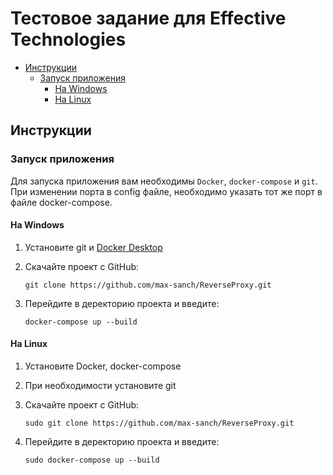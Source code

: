 # Тестовое задание для Effective Technologies


* [Инструкции](#guides)
    * [Запуск приложения](#launch-app)
        * [На Windows](#Windows)
        * [На Linux](#Linux)

## <a name="guides"></a> Инструкции

### <a name="launch-app"></a>Запуск приложения

Для запуска приложения вам необходимы `Docker`, `docker-compose` и `git`.
<br>
При изменении порта в config файле, необходимо указать тот же порт в файле docker-compose.


#### <a name="Windows"></a>На Windows

1) Установите git и [Docker Desktop](https://www.docker.com/products/docker-desktop)

2) Скачайте проект с GitHub:

       git clone https://github.com/max-sanch/ReverseProxy.git

3) Перейдите в деректорию проекта и введите:

       docker-compose up --build

#### <a name="Linux"></a>На Linux

1) Установите Docker, docker-compose

2) При необходимости установите git

3) Скачайте проект с GitHub:

       sudo git clone https://github.com/max-sanch/ReverseProxy.git

4) Перейдите в деректорию проекта и введите:

       sudo docker-compose up --build
